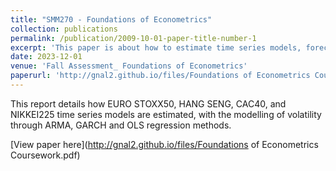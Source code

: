 ```yaml
---
title: "SMM270 - Foundations of Econometrics"
collection: publications
permalink: /publication/2009-10-01-paper-title-number-1
excerpt: 'This paper is about how to estimate time series models, forecasting of financial and economic data, and the modelling of stock indexes volatility through ARMA, GARCH and OLS regression methods'
date: 2023-12-01
venue: 'Fall Assessment_ Foundations of Econometrics'
paperurl: 'http://gnal2.github.io/files/Foundations of Econometrics Coursework.pdf'
---
```

This report details how EURO STOXX50, HANG SENG, CAC40, and NIKKEI225 time series models are estimated, with the modelling of volatility through ARMA, GARCH and OLS regression methods.


[View paper here](http://gnal2.github.io/files/Foundations of Econometrics Coursework.pdf)


